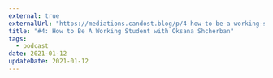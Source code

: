 ```yaml
---
external: true
externalUrl: "https://mediations.candost.blog/p/4-how-to-be-a-working-student"
title: "#4: How to Be A Working Student with Oksana Shcherban"
tags:
  - podcast
date: 2021-01-12
updateDate: 2021-01-12
---
```

